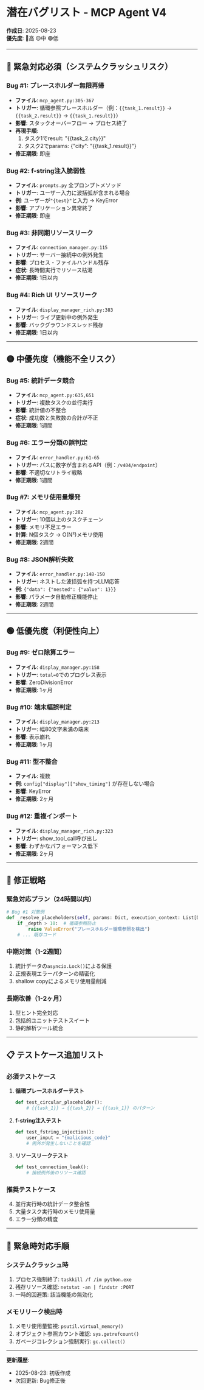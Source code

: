 # 潜在バグリスト - MCP Agent V4

**作成日**: 2025-08-23  
**優先度**: 🔴高 🟡中 🟢低

---

## 🔴 緊急対応必須（システムクラッシュリスク）

### Bug #1: プレースホルダー無限再帰
- **ファイル**: `mcp_agent.py:305-367`
- **トリガー**: 循環参照プレースホルダー（例：`{{task_1.result}}` → `{{task_2.result}}` → `{{task_1.result}}`）
- **影響**: スタックオーバーフロー → プロセス終了
- **再現手順**: 
  1. タスク1でresult: "{{task_2.city}}"
  2. タスク2でparams: {"city": "{{task_1.result}}"}
- **修正期限**: 即座

### Bug #2: f-string注入脆弱性
- **ファイル**: `prompts.py` 全プロンプトメソッド
- **トリガー**: ユーザー入力に波括弧が含まれる場合
- **例**: ユーザーが`"{test}"`と入力 → KeyError
- **影響**: アプリケーション異常終了
- **修正期限**: 即座

### Bug #3: 非同期リソースリーク
- **ファイル**: `connection_manager.py:115`
- **トリガー**: サーバー接続中の例外発生
- **影響**: プロセス・ファイルハンドル残存
- **症状**: 長時間実行でリソース枯渇
- **修正期限**: 1日以内

### Bug #4: Rich UI リソースリーク
- **ファイル**: `display_manager_rich.py:383`
- **トリガー**: ライブ更新中の例外発生
- **影響**: バックグラウンドスレッド残存
- **修正期限**: 1日以内

---

## 🟡 中優先度（機能不全リスク）

### Bug #5: 統計データ競合
- **ファイル**: `mcp_agent.py:635,651`
- **トリガー**: 複数タスクの並行実行
- **影響**: 統計値の不整合
- **症状**: 成功数と失敗数の合計が不正
- **修正期限**: 1週間

### Bug #6: エラー分類の誤判定
- **ファイル**: `error_handler.py:61-65`
- **トリガー**: パスに数字が含まれるAPI（例：`/v404/endpoint`）
- **影響**: 不適切なリトライ戦略
- **修正期限**: 1週間

### Bug #7: メモリ使用量爆発
- **ファイル**: `mcp_agent.py:282`
- **トリガー**: 10個以上のタスクチェーン
- **影響**: メモリ不足エラー
- **計算**: N個タスク → O(N²)メモリ使用
- **修正期限**: 2週間

### Bug #8: JSON解析失敗
- **ファイル**: `error_handler.py:148-150`
- **トリガー**: ネストした波括弧を持つLLM応答
- **例**: `{"data": {"nested": {"value": 1}}}`
- **影響**: パラメータ自動修正機能停止
- **修正期限**: 2週間

---

## 🟢 低優先度（利便性向上）

### Bug #9: ゼロ除算エラー
- **ファイル**: `display_manager.py:158`
- **トリガー**: `total=0`でのプログレス表示
- **影響**: ZeroDivisionError
- **修正期限**: 1ヶ月

### Bug #10: 端末幅誤判定
- **ファイル**: `display_manager.py:213`
- **トリガー**: 幅80文字未満の端末
- **影響**: 表示崩れ
- **修正期限**: 1ヶ月

### Bug #11: 型不整合
- **ファイル**: 複数
- **例**: `config["display"]["show_timing"]` が存在しない場合
- **影響**: KeyError
- **修正期限**: 2ヶ月

### Bug #12: 重複インポート
- **ファイル**: `display_manager_rich.py:323`
- **トリガー**: show_tool_call呼び出し
- **影響**: わずかなパフォーマンス低下
- **修正期限**: 2ヶ月

---

## 🎯 修正戦略

### 緊急対応プラン（24時間以内）
```python
# Bug #1 対策例
def _resolve_placeholders(self, params: Dict, execution_context: List[Dict], _depth=0) -> Dict:
    if _depth > 10:  # 循環参照防止
        raise ValueError("プレースホルダー循環参照を検出")
    # ... 既存コード
```

### 中期対策（1-2週間）
1. 統計データの`asyncio.Lock()`による保護
2. 正規表現エラーパターンの精密化
3. shallow copyによるメモリ使用量削減

### 長期改善（1-2ヶ月）
1. 型ヒント完全対応
2. 包括的ユニットテストスイート
3. 静的解析ツール統合

---

## 📋 テストケース追加リスト

### 必須テストケース
1. **循環プレースホルダーテスト**
   ```python
   def test_circular_placeholder():
       # {{task_1}} → {{task_2}} → {{task_1}} のパターン
   ```

2. **f-string注入テスト**
   ```python
   def test_fstring_injection():
       user_input = "{malicious_code}"
       # 例外が発生しないことを確認
   ```

3. **リソースリークテスト**
   ```python
   def test_connection_leak():
       # 接続例外後のリソース確認
   ```

### 推奨テストケース
4. 並行実行時の統計データ整合性
5. 大量タスク実行時のメモリ使用量
6. エラー分類の精度

---

## 🚨 緊急時対応手順

### システムクラッシュ時
1. プロセス強制終了: `taskkill /f /im python.exe`
2. 残存リソース確認: `netstat -an | findstr :PORT`
3. 一時的回避策: 該当機能の無効化

### メモリリーク検出時
1. メモリ使用量監視: `psutil.virtual_memory()`
2. オブジェクト参照カウント確認: `sys.getrefcount()`
3. ガベージコレクション強制実行: `gc.collect()`

---

**更新履歴**:
- 2025-08-23: 初版作成
- 次回更新: Bug修正後